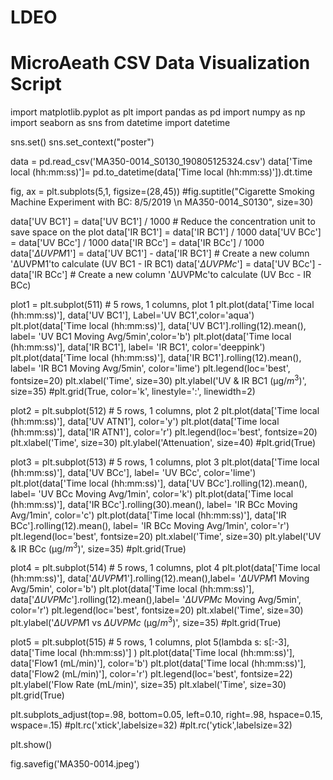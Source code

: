 # LDEO
# MicroAeath CSV Data Visualization Script
import matplotlib.pyplot as plt
import pandas as pd
import numpy as np
import seaborn as sns
from datetime import datetime

sns.set()
sns.set_context("poster")

data = pd.read_csv('MA350-0014_S0130_190805125324.csv')
data['Time local (hh:mm:ss)']= pd.to_datetime(data['Time local (hh:mm:ss)']).dt.time

fig, ax = plt.subplots(5,1, figsize=(28,45))
#fig.suptitle("Cigarette Smoking Machine Experiment with BC: 8/5/2019 \n MA350-0014_S0130", size=30)

data['UV BC1'] = data['UV BC1'] / 1000 # Reduce the concentration unit to save space on the plot
data['IR BC1'] = data['IR BC1'] / 1000 
data['UV BCc'] = data['UV BCc'] / 1000
data['IR BCc'] = data['IR BCc'] / 1000
data['$\Delta UVPM1$'] = data['UV BC1'] - data['IR BC1'] # Create a new column 'ΔUVPM1'to calculate (UV BC1 - IR BC1)
data['$\Delta UVPMc$'] = data['UV BCc'] - data['IR BCc'] # Create a new column 'ΔUVPMc'to calculate (UV Bcc - IR BCc)

plot1 = plt.subplot(511) # 5 rows, 1 columns, plot 1
plt.plot(data['Time local (hh:mm:ss)'], data['UV BC1'], Label='UV BC1',color='aqua') 
plt.plot(data['Time local (hh:mm:ss)'], data['UV BC1'].rolling(12).mean(), label= 'UV BC1 Moving Avg/5min',color='b')
plt.plot(data['Time local (hh:mm:ss)'], data['IR BC1'], label= 'IR BC1', color='deeppink')
plt.plot(data['Time local (hh:mm:ss)'], data['IR BC1'].rolling(12).mean(), label= 'IR BC1 Moving Avg/5min', color='lime')
plt.legend(loc='best', fontsize=20)
plt.xlabel('Time', size=30)
plt.ylabel('UV & IR BC1 (µg/$m^3$)', size=35)
#plt.grid(True, color='k', linestyle=':', linewidth=2)

plot2 = plt.subplot(512) # 5 rows, 1 columns, plot 2
plt.plot(data['Time local (hh:mm:ss)'], data['UV ATN1'], color='y')
plt.plot(data['Time local (hh:mm:ss)'], data['IR ATN1'], color='r')
plt.legend(loc='best', fontsize=20)
plt.xlabel('Time', size=30)
plt.ylabel('Attenuation', size=40)
#plt.grid(True)

plot3 = plt.subplot(513) # 5 rows, 1 columns, plot 3
plt.plot(data['Time local (hh:mm:ss)'], data['UV BCc'], label= 'UV BCc', color='lime')
plt.plot(data['Time local (hh:mm:ss)'], data['UV BCc'].rolling(12).mean(), label= 'UV BCc Moving Avg/1min', color='k')
plt.plot(data['Time local (hh:mm:ss)'], data['IR BCc'].rolling(30).mean(), label= 'IR BCc Moving Avg/1min', color='c')
plt.plot(data['Time local (hh:mm:ss)'], data['IR BCc'].rolling(12).mean(), label= 'IR BCc Moving Avg/1min', color='r')
plt.legend(loc='best', fontsize=20)
plt.xlabel('Time', size=30)
plt.ylabel('UV & IR BCc (µg/$m^3$)', size=35)
#plt.grid(True)

plot4 = plt.subplot(514) # 5 rows, 1 columns, plot 4
plt.plot(data['Time local (hh:mm:ss)'], data['$\Delta UVPM1$'].rolling(12).mean(),label= '$\Delta UVPM1$ Moving Avg/5min', color='b')
plt.plot(data['Time local (hh:mm:ss)'], data['$\Delta UVPMc$'].rolling(12).mean(),label= '$\Delta UVPMc$ Moving Avg/5min', color='r')
plt.legend(loc='best', fontsize=20)
plt.xlabel('Time', size=30)
plt.ylabel('$\Delta UVPM1$ vs $\Delta UVPMc$ (µg/$m^3$)', size=35)
#plt.grid(True)

plot5 = plt.subplot(515) # 5 rows, 1 columns, plot 5(lambda s: s[:-3], data['Time local (hh:mm:ss)'] )
plt.plot(data['Time local (hh:mm:ss)'], data['Flow1 (mL/min)'], color='b')
plt.plot(data['Time local (hh:mm:ss)'], data['Flow2 (mL/min)'], color='r')
plt.legend(loc='best', fontsize=22)
plt.ylabel('Flow Rate (mL/min)', size=35)
plt.xlabel('Time', size=30)
plt.grid(True)

plt.subplots_adjust(top=.98, bottom=0.05, left=0.10, right=.98, hspace=0.15, wspace=.15)
#plt.rc('xtick',labelsize=32)
#plt.rc('ytick',labelsize=32)

plt.show()

fig.savefig('MA350-0014.jpeg')


